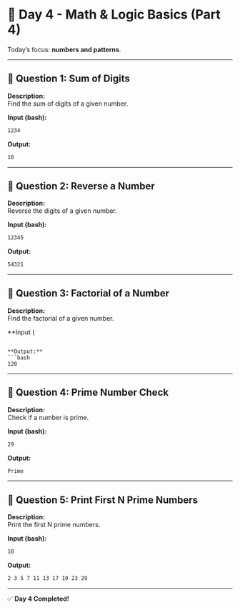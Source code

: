 # 📅 Day 4 - Math & Logic Basics (Part 4)

Today’s focus: **numbers and patterns**.

---

## 🔹 Question 1: Sum of Digits

**Description:**  
Find the sum of digits of a given number.

**Input (bash):**

```bash
1234
```

**Output:**

```bash
10
```

---

## 🔹 Question 2: Reverse a Number

**Description:**  
Reverse the digits of a given number.

**Input (bash):**

```bash
12345
```

**Output:**

```bash
54321
```

---

## 🔹 Question 3: Factorial of a Number

**Description:**  
Find the factorial of a given number.

\*\*Input (

````

**Output:**
```bash
120
````

---

## 🔹 Question 4: Prime Number Check

**Description:**  
Check if a number is prime.

**Input (bash):**

```bash
29
```

**Output:**

```bash
Prime
```

---

## 🔹 Question 5: Print First N Prime Numbers

**Description:**  
Print the first N prime numbers.

**Input (bash):**

```bash
10
```

**Output:**

```bash
2 3 5 7 11 13 17 19 23 29
```

---

✅ **Day 4 Completed!**
